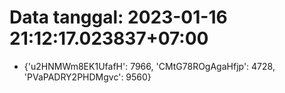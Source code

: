 # Data tanggal: 2023-01-16 21:12:17.023837+07:00

* {'u2HNMWm8EK1UfafH': 7966, 'CMtG78ROgAgaHfjp': 4728, 'PVaPADRY2PHDMgvc': 9560}
